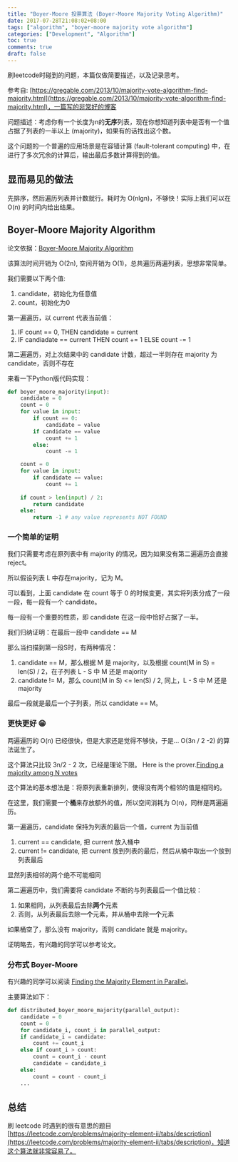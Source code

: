 ```yaml
---
title: "Boyer-Moore 投票算法 (Boyer-Moore Majority Voting Algorithm)"
date: 2017-07-28T21:08:02+08:00
tags: ["algorithm", "boyer-moore majority vote algorithm"]
categories: ["Development", "Algorithm"]
toc: true
comments: true
draft: false
---
```


刷leetcode时碰到的问题，本篇仅做简要描述，以及记录思考。

参考自: [https://gregable.com/2013/10/majority-vote-algorithm-find-majority.html](https://gregable.com/2013/10/majority-vote-algorithm-find-majority.html)，一篇写的非常好的博客

问题描述：考虑你有一个长度为n的**无序**列表，现在你想知道列表中是否有一个值占据了列表的一半以上 (majority)，如果有的话找出这个数。

这个问题的一个普遍的应用场景是在容错计算 (fault-tolerant computing) 中，在进行了多次冗余的计算后，输出最后多数计算得到的值。

<!--more-->

## 显而易见的做法

先排序，然后遍历列表并计数就行。耗时为 O(nlgn)，不够快！实际上我们可以在 O(n) 的时间内给出结果。

## Boyer-Moore Majority Algorithm

论文依据：[Boyer-Moore Majority Algorithm](http://www.cs.rug.nl/~wim/pub/whh348.pdf)

该算法时间开销为 O(2n), 空间开销为 O(1)，总共遍历两遍列表，思想非常简单。

我们需要以下两个值:

1. candidate，初始化为任意值
2. count，初始化为0

第一遍遍历，以 current 代表当前值：

1. IF count == 0, THEN candidate = current
2. IF candiadate == current THEN count += 1 ELSE count -= 1

第二遍遍历，对上次结果中的 candidate 计数，超过一半则存在 majority 为 candidate，否则不存在

来看一下Python版代码实现：

```python
def boyer_moore_majority(input):
    candidate = 0
    count = 0
    for value in input:
        if count == 0:
            candidate = value
        if candidate == value
            count += 1
        else:
            count -= 1

    count = 0
    for value in input:
        if candidate == value:
            count += 1
    
    if count > len(input) / 2:
        return candidate
    else:
        return -1 # any value represents NOT FOUND
```

### 一个简单的证明

我们只需要考虑在原列表中有 majority 的情况，因为如果没有第二遍遍历会直接 reject。

所以假设列表 L 中存在majority，记为 M。

可以看到，上面 candidate 在 count 等于 0 的时候变更，其实将列表分成了一段一段，每一段有一个 candidate。

每一段有一个重要的性质，即 candidate 在这一段中恰好占据了一半。

我们归纳证明：在最后一段中 candidate == M

那么当扫描到第一段S时，有两种情况：

1. candidate == M，那么根据 M 是 majority，以及根据 count(M in S) = len(S) / 2，在子列表 L - S 中 M 还是 majority
2. candidate != M，那么 count(M in S) <= len(S) / 2, 同上，L - S 中 M 还是 majority

最后一段就是最后一个子列表，所以 candidate == M。

### 更快更好 😁

两遍遍历的 O(n) 已经很快，但是大家还是觉得不够快，于是... O(3n / 2 -2) 的算法诞生了。

这个算法只比较 3n/2 - 2 次，已经是理论下限。 Here is the prover.[Finding a majority among N votes](http://www.cs.yale.edu/publications/techreports/tr252.pdf)

这个算法的基本想法是：将原列表重新排列，使得没有两个相邻的值是相同的。

在这里，我们需要一个**桶**来存放额外的值，所以空间消耗为 O(n)，同样是两遍遍历。

第一遍遍历，candidate 保持为列表的最后一个值，current 为当前值

1. current == candidate, 把 current 放入桶中
2. current != candidate, 把 current 放到列表的最后，然后从桶中取出一个放到列表最后

显然列表相邻的两个绝不可能相同

第二遍遍历中，我们需要将 candidate 不断的与列表最后一个值比较：

1. 如果相同，从列表最后去除**两个**元素
2. 否则，从列表最后去除**一个**元素，并从桶中去除**一个**元素

如果桶空了，那么没有 majority，否则 candidate 就是 majority。

证明略去，有兴趣的同学可以参考论文。


### 分布式 Boyer-Moore

有兴趣的同学可以阅读 [Finding the Majority Element in Parallel](http://www.crm.umontreal.ca/pub/Rapports/3300-3399/3302.pdf)。

主要算法如下：

```python
def distributed_boyer_moore_majority(parallel_output):
    candidate = 0
    count = 0
    for candidate_i, count_i in parallel_output:
    if candidate_i = candidate:
        count += count_i
    else if count_i > count:
        count = count_i - count
        candidate = candidate_i
    else:
        count = count - count_i
    ...
```

## 总结

刷 leetcode 时遇到的很有意思的题目 [https://leetcode.com/problems/majority-element-ii/tabs/description](https://leetcode.com/problems/majority-element-ii/tabs/description)，知道这个算法就非常容易了。



